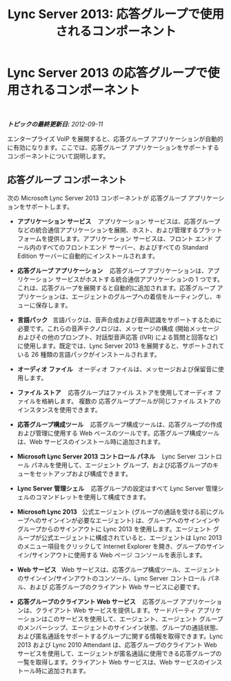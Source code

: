 ﻿---
title: 'Lync Server 2013: 応答グループで使用されるコンポーネント'
TOCTitle: 応答グループで使用されるコンポーネント
ms:assetid: 2b058785-47ca-43b7-b3de-6928a60dc685
ms:mtpsurl: https://technet.microsoft.com/ja-jp/library/Gg425768(v=OCS.15)
ms:contentKeyID: 48271536
ms.date: 05/19/2016
mtps_version: v=OCS.15
ms.translationtype: HT
---

# Lync Server 2013 の応答グループで使用されるコンポーネント

 

_**トピックの最終更新日:** 2012-09-11_

エンタープライズ VoIP を展開すると、応答グループ アプリケーションが自動的に有効になります。ここでは、応答グループ アプリケーションをサポートするコンポーネントについて説明します。

## 応答グループ コンポーネント

次の Microsoft Lync Server 2013 コンポーネントが 応答グループ アプリケーションをサポートします。

  - **アプリケーション サービス**    アプリケーション サービスは、応答グループなどの統合通信アプリケーションを展開、ホスト、および管理するプラットフォームを提供します。アプリケーション サービスは、フロント エンド プール内のすべてのフロントエンド サーバー、およびすべての Standard Edition サーバーに自動的にインストールされます。

  - **応答グループ アプリケーション**    応答グループ アプリケーションは、アプリケーション サービスがホストする統合通信アプリケーションの 1 つです。これは、応答グループを展開すると自動的に追加されます。応答グループ アプリケーションは、エージェントのグループへの着信をルーティングし、キューに保存します。

  - **言語パック**   言語パックは、音声合成および音声認識をサポートするために必要です。これらの音声テクノロジは、メッセージの構成 (開始メッセージおよびその他のプロンプト、対話型音声応答 (IVR) による質問と回答など) に使用します。既定では、Lync Server 2013 を展開すると、サポートされている 26 種類の言語パックがインストールされます。

  - **オーディオ ファイル**   オーディオ ファイルは、メッセージおよび保留音に使用します。

  - **ファイル ストア**    応答グループはファイル ストアを使用してオーディオ ファイルを格納します。 複数の 応答グループプールが同じファイル ストアのインスタンスを使用できます。

  - **応答グループ構成ツール**    応答グループ構成ツールは、応答グループの作成および管理に使用する Web ベースのツールです。応答グループ構成ツールは、Web サービスのインストール時に追加されます。

  - **Microsoft Lync Server 2013 コントロール パネル**    Lync Server コントロール パネルを使用して、エージェント グループ、および応答グループのキューをセットアップおよび構成できます。

  - **Lync Server 管理シェル**    応答グループの設定はすべて Lync Server 管理シェルのコマンドレットを使用して構成できます。

  - **Microsoft Lync 2013**   公式エージェント (グループの通話を受ける前にグループへのサインインが必要なエージェント) は、グループへのサインインやグループからのサインアウトに Lync 2013 を使用します。エージェント グループが公式エージェントに構成されていると、エージェントは Lync 2013 のメニュー項目をクリックして Internet Explorer を開き、グループのサインイン/サインアウトに使用する Web ページ コンソールを表示します。

  - **Web サービス**   Web サービスは、応答グループ構成ツール、エージェントのサインイン/サインアウトのコンソール、Lync Server コントロール パネル、および 応答グループのクライアント Web サービスに必要です。

  - **応答グループのクライアント Web サービス**    応答グループ アプリケーションは、クライアント Web サービスを提供します。サードパーティ アプリケーションはこのサービスを使用して、エージェント、エージェント グループのメンバーシップ、エージェントのサインイン状態、グループの通話状態、および匿名通話をサポートするグループに関する情報を取得できます。Lync 2013 および Lync 2010 Attendant は、応答グループのクライアント Web サービスを使用して、エージェントが匿名通話に使用できる応答グループの一覧を取得します。クライアント Web サービスは、Web サービスのインストール時に追加されます。

